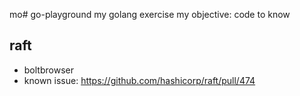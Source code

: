  mo# go-playground
my golang exercise
my objective: code to know

## raft
- boltbrowser
- known issue: https://github.com/hashicorp/raft/pull/474
